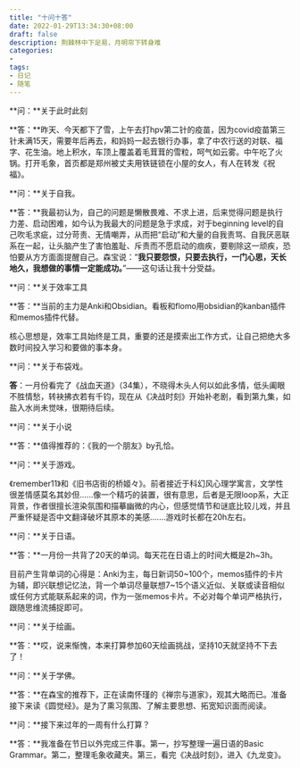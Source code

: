 ```yaml
---
title: "十问十答"
date: 2022-01-29T13:34:30+08:00
draft: false
description: 荆棘林中下足易，月明帘下转身难
categories: 
-
tags:
- 日记
- 随笔
---
```


**问：**关于此时此刻

**答：**昨天、今天都下了雪，上午去打hpv第二针的疫苗，因为covid疫苗第三针未满15天，需要年后再去，和妈妈一起去银行办事，拿了中农行送的对联、福字、花生油。地上积水，车顶上覆盖着毛茸茸的雪粒，呵气如云雾。中午吃了火锅。打开毛象，首页都是郑州被丈夫用铁链锁在小屋的女人，有人在转发《祝福》。

**问：**关于自我。

**答：**我最初认为，自己的问题是懒散畏难、不求上进，后来觉得问题是执行力差、启动困难，如今认为我最大的问题是急于求成，对于beginning level的自己吹毛求疵，过分苛责、无情嘲弄，从而把“启动”和大量的自我责骂、自我厌恶联系在一起，让头脑产生了害怕羞耻、斥责而不愿启动的痼疾，要剔除这一顽疾，恐怕要从方方面面提醒自己。森宝说：“**我只要怨恨，只要去执行，一门心思，天长地久，我想做的事情一定能成功。**”——这句话让我十分受益。

**问：**关于效率工具

**答：**当前的主力是Anki和Obsidian。看板和flomo用obsidian的kanban插件和memos插件代替。

核心思想是，效率工具始终是工具，重要的还是摸索出工作方式，让自己把绝大多数时间投入学习和要做的事本身。

**问：**关于布袋戏。

**答**：一月份看完了《战血天道》（34集），不晓得木头人何以如此多情，低头阖眼不胜情愁，转袂拂衣若有千钧，现在从《决战时刻》开始补老剧，看到第九集，如盐入水尚未觉味，很期待后续。

**问：**关于小说

**答：**值得推荐的：《我的一个朋友》by孔恰。

**问：**关于游戏。

《remember11》和《旧书店街的桥姬々》。前者接近于科幻风心理学寓言，文学性很差情感莫名其妙但......像一个精巧的装置，很有意思，后者是无限loop系，大正背景，作者很擅长渲染氛围和描摹幽微的内心，但感觉情节和谜底比较儿戏，并且严重怀疑是否中文翻译破坏其原本的美感.......游戏时长都在20h左右。

**问：**关于日语。

**答：**一月份一共背了20天的单词。每天花在日语上的时间大概是2h~3h。

目前产生背单词的心得是：Anki为主，每日新词50~100个，memos插件的卡片为辅，即兴联想记忆法，背一个单词尽量联想7~15个语义近似、关联或读音相似或任何方式能联系起来的词，作为一张memos卡片。不必对每个单词严格执行，跟随思维流捕捉即可。

**问：**关于绘画。

**答：**哎，说来惭愧，本来打算参加60天绘画挑战，坚持10天就坚持不下去了！

**问：**关于学佛。

**答：**在森宝的推荐下，正在读南怀瑾的《禅宗与道家》，观其大略而已。准备接下来读《圆觉经》。是为了熏习氛围、了解主要思想、拓宽知识面而阅读。

**问：**接下来过年的一周有什么打算？

**答：**我准备在节日以外完成三件事。第一，抄写整理一遍日语的Basic Grammar。第二，整理毛象收藏夹。第三，看完《决战时刻》，进入《九龙变》。

